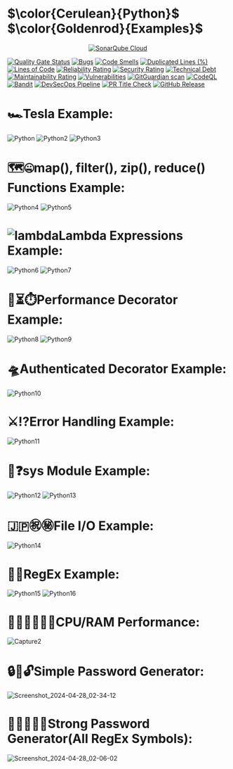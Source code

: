 # $\color{Cerulean}{Python\}$ $\color{Goldenrod}{Examples\}$
<div align="center">
  <a href="https://sonarcloud.io/summary/new_code?id=meleksabit_My-Python-Examples">
    <img src="https://sonarcloud.io/images/project_badges/sonarcloud-highlight.svg" alt="SonarQube Cloud">
  </a>
</div>

[![Quality Gate Status](https://sonarcloud.io/api/project_badges/measure?project=meleksabit_My-Python-Examples&metric=alert_status)](https://sonarcloud.io/summary/new_code?id=meleksabit_My-Python-Examples) [![Bugs](https://sonarcloud.io/api/project_badges/measure?project=meleksabit_My-Python-Examples&metric=bugs)](https://sonarcloud.io/summary/new_code?id=meleksabit_My-Python-Examples) [![Code Smells](https://sonarcloud.io/api/project_badges/measure?project=meleksabit_My-Python-Examples&metric=code_smells)](https://sonarcloud.io/summary/new_code?id=meleksabit_My-Python-Examples) [![Duplicated Lines (%)](https://sonarcloud.io/api/project_badges/measure?project=meleksabit_My-Python-Examples&metric=duplicated_lines_density)](https://sonarcloud.io/summary/new_code?id=meleksabit_My-Python-Examples) [![Lines of Code](https://sonarcloud.io/api/project_badges/measure?project=meleksabit_My-Python-Examples&metric=ncloc)](https://sonarcloud.io/summary/new_code?id=meleksabit_My-Python-Examples) [![Reliability Rating](https://sonarcloud.io/api/project_badges/measure?project=meleksabit_My-Python-Examples&metric=reliability_rating)](https://sonarcloud.io/summary/new_code?id=meleksabit_My-Python-Examples) [![Security Rating](https://sonarcloud.io/api/project_badges/measure?project=meleksabit_My-Python-Examples&metric=security_rating)](https://sonarcloud.io/summary/new_code?id=meleksabit_My-Python-Examples) [![Technical Debt](https://sonarcloud.io/api/project_badges/measure?project=meleksabit_My-Python-Examples&metric=sqale_index)](https://sonarcloud.io/summary/new_code?id=meleksabit_My-Python-Examples) [![Maintainability Rating](https://sonarcloud.io/api/project_badges/measure?project=meleksabit_My-Python-Examples&metric=sqale_rating)](https://sonarcloud.io/summary/new_code?id=meleksabit_My-Python-Examples) [![Vulnerabilities](https://sonarcloud.io/api/project_badges/measure?project=meleksabit_My-Python-Examples&metric=vulnerabilities)](https://sonarcloud.io/summary/new_code?id=meleksabit_My-Python-Examples) [![GitGuardian scan](https://github.com/meleksabit/My-Python-Examples/actions/workflows/gitguardian.yml/badge.svg)](https://github.com/meleksabit/My-Python-Examples/actions/workflows/gitguardian.yml)
[![CodeQL](https://github.com/meleksabit/My-Python-Examples/actions/workflows/codeql.yml/badge.svg)](https://github.com/meleksabit/My-Python-Examples/actions/workflows/codeql.yml)
[![Bandit](https://github.com/meleksabit/My-Python-Examples/actions/workflows/bandit.yml/badge.svg)](https://github.com/meleksabit/My-Python-Examples/actions/workflows/bandit.yml)
[![DevSecOps Pipeline](https://github.com/meleksabit/My-Python-Examples/actions/workflows/devsecops-pipeline.yml/badge.svg)](https://github.com/meleksabit/My-Python-Examples/actions/workflows/devsecops-pipeline.yml) [![PR Title Check](https://github.com/meleksabit/My-Python-Examples/actions/workflows/pr-title-linter.yml/badge.svg)](https://github.com/meleksabit/My-Python-Examples/actions/workflows/pr-title-linter.yml) [![GitHub Release](https://img.shields.io/github/v/release/meleksabit/My-Python-Examples)](https://github.com/meleksabit/My-Python-Examples/releases)
# 🏎️Tesla Example:
![Python](https://user-images.githubusercontent.com/32045473/153525858-85772918-62df-4f29-9316-ccc946eb5eab.png)
![Python2](https://user-images.githubusercontent.com/32045473/153525899-d11d6922-075d-416e-b88a-1c14d4f62815.png)
![Python3](https://user-images.githubusercontent.com/32045473/153526032-62f423d1-77e6-4725-b92c-e91aff4d4fb3.png)

# 🗺️🤐map(), filter(), zip(), reduce() Functions Example:
![Python4](https://user-images.githubusercontent.com/32045473/157985524-d50743cf-452b-4f59-ba37-fdf0359f1556.png)
![Python5](https://user-images.githubusercontent.com/32045473/157986048-f3aa95cc-8a17-428b-974c-8bc3b02b774d.png)

# ![lambda](https://user-images.githubusercontent.com/32045473/208557760-1d7a62fc-4ebf-49bf-9e84-b6016dd2440c.png)Lambda Expressions Example:
![Python6](https://user-images.githubusercontent.com/32045473/158043470-459870db-cedd-434a-baf1-bbc9be3d0efc.png)
![Python7](https://user-images.githubusercontent.com/32045473/158043476-e9af1a50-e62c-41e2-b760-af4694db9cb2.png)

# 🚄⏳⏱️Performance Decorator Example:
![Python8](https://user-images.githubusercontent.com/32045473/159143103-520e6d0e-2efb-4ae2-aa78-8e4b4efecaea.png)
![Python9](https://user-images.githubusercontent.com/32045473/159143111-94f57d8f-1766-4ab6-9163-016dfc42e6cf.png)

# 🛸Authenticated Decorator Example:
![Python10](https://user-images.githubusercontent.com/32045473/159143405-9b83d37f-4bd1-4d81-83a2-f988c947639a.png)

# ⚔️⁉️Error Handling Example:
![Python11](https://user-images.githubusercontent.com/32045473/160259848-bb356ebf-f41f-4b9b-9d58-d81795155636.png)

# 🤔❓sys Module Example:
![Python12](https://user-images.githubusercontent.com/32045473/167054407-a9b34957-68b9-411e-b607-5a889e8ae59e.png)
![Python13](https://user-images.githubusercontent.com/32045473/167054423-5d4d4d97-5f27-4930-8beb-6bbecd7c0c3e.png)

# 🇯🇵㊗️㊙️File I/O Example:
![Python14](https://user-images.githubusercontent.com/32045473/168042940-19f31355-4800-48e0-ae3c-1137e8397409.png)

# 🔣🔐RegEx Example:
![Python15](https://user-images.githubusercontent.com/32045473/206588113-4125c44a-df45-4a42-b7fd-1fc822cb6a92.png)
![Python16](https://user-images.githubusercontent.com/32045473/206590109-9b4ece8c-ef4a-4cf2-9983-0bf0cf776f61.png)

# 👩🏻‍💻🔳🧠🦾CPU/RAM Performance:
![Capture2](https://github.com/meleksabit/My-Python-Examples/assets/32045473/b188e394-f017-4633-9a4f-a77948623f61)

# 🔒🔑🔓Simple Password Generator:
![Screenshot_2024-04-28_02-34-12](https://github.com/meleksabit/My-Python-Examples/assets/32045473/66dc40f4-0139-4c69-a93c-24de35255da1)

# 👨🏻‍💻🔣🛅Strong Password Generator(All RegEx Symbols):
![Screenshot_2024-04-28_02-06-02](https://github.com/meleksabit/My-Python-Examples/assets/32045473/1af08765-944b-4c13-a2ed-dec7a5d33fc7)
